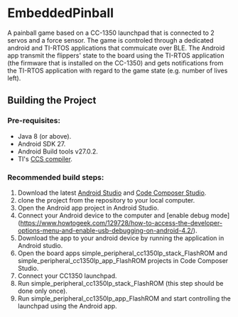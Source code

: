 # EmbeddedPinball

A painball game based on a CC-1350 launchpad that is connected to 2 servos and a force sensor. The game is controled through a dedicated  android and TI-RTOS applications that commuicate over BLE. The Android app transmit the flippers' state to the board using the TI-RTOS application (the firmware that is installed on the CC-1350) and gets notifications from the TI-RTOS application with regard to the game state (e.g. number of lives left).


## Building the Project
### Pre-requisites:
- Java 8 (or above).
- Android SDK 27.
- Android Build tools v27.0.2.
- TI's [CCS compiler](http://processors.wiki.ti.com/index.php/Compiler_Releases).

### Recommended build steps:
1. Download the latest [Android Studio](https://developer.android.com/studio/index.html) and [Code Composer Studio](http://processors.wiki.ti.com/index.php/Download_CCS).
2. clone the project from the repository to your local computer.
3. Open the Android app project in Android Studio.
4. Connect your Android device to the computer and [enable debug mode] (https://www.howtogeek.com/129728/how-to-access-the-developer-options-menu-and-enable-usb-debugging-on-android-4.2/).
5. Download the app to your android device by running the application in Android studio.
6. Open the board apps simple_peripheral_cc1350lp_stack_FlashROM and simple_peripheral_cc1350lp_app_FlashROM projects in Code Composer Studio.
7. Connect your CC1350 launchpad.
8. Run simple_peripheral_cc1350lp_stack_FlashROM (this step should be done only once).
9. Run simple_peripheral_cc1350lp_app_FlashROM and start controlling the launchpad using the Android app.
